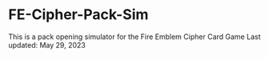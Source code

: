 # FE-Cipher-Pack-Sim
This is a pack opening simulator for the Fire Emblem Cipher Card Game
Last updated: May 29, 2023
